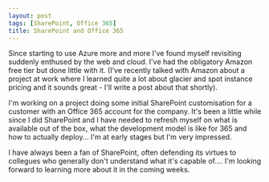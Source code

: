 ```yaml
---
layout: post
tags: [SharePoint, Office 365]
title: SharePoint and Office 365
---
```


Since starting to use Azure more and more I've found myself revisiting suddenly enthused by the web and cloud. I've had the obligatory Amazon free tier but done little with it. (I've recently talked with Amazon about a project at work where I learned quite a lot about glacier and spot instance pricing and it sounds great - I'll write a post about that shortly).

I'm working on a project doing some initial SharePoint customisation for a customer with an Office 365 account for the company. It's been a little while since I did SharePoint and I have needed to refresh myself on what is available out of the box, what the development model is like for 365 and how to actually deploy... I'm at early stages but I'm very impressed.

I have always been a fan of SharePoint, often defending its virtues to collegues who generally don't understand what it's capable of.... I'm looking forward to learning more about it in the coming weeks.
